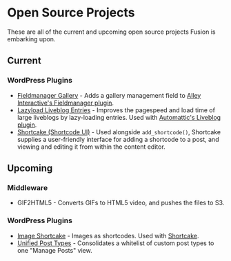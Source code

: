 # Open Source Projects

These are all of the current and upcoming open source projects Fusion is embarking upon.

## Current

### WordPress Plugins

* [Fieldmanager Gallery](https://github.com/fusioneng/fieldmanager-gallery) - Adds a gallery management field to [Alley Interactive's Fieldmanager plugin](https://github.com/alleyinteractive/wordpress-fieldmanager).
* [Lazyload Liveblog Entries](https://github.com/fusioneng/lazyload-liveblog-entries) - Improves the pagespeed and load time of large liveblogs by lazy-loading entries. Used with [Automattic's Liveblog plugin](https://github.com/automattic/liveblog).
* [Shortcake (Shortcode UI)](https://github.com/fusioneng/Shortcake) - Used alongside `add_shortcode()`, Shortcake supplies a user-friendly interface for adding a shortcode to a post, and viewing and editing it from within the content editor.

## Upcoming

### Middleware

* GIF2HTML5 - Converts GIFs to HTML5 video, and pushes the files to S3.

### WordPress Plugins

* [Image Shortcake](https://github.com/fusioneng/image-shortcake) - Images as shortcodes. Used with [Shortcake](https://github.com/fusioneng/shortcake).
* [Unified Post Types](https://github.com/fusioneng/Unified-Post-Types) - Consolidates a whitelist of custom post types to one "Manage Posts" view.
